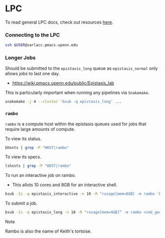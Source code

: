 # LPC
To read general LPC docs, check out resources [here](https://wiki.pmacs.upenn.edu/public/LPC).

### Connecting to the LPC
```bash
ssh $USER@sarlacc.pmacs.upenn.edu
```

### Longer Jobs
Should be submitted to the `epistasis_long` queue as `epistasis_normal` only allows jobs to last one day.
* https://wiki.pmacs.upenn.edu/public/Epistasis_lab

This is particularly important when running any pipelines via `Snakemake`.
```bash
snakemake -j 4 --cluster 'bsub -q epistasis_long' ...
```

### `rambo`
`rambo` is a compute host within the epistasis queues used for jobs that require large amounts of compute.

To view its status.
```bash
bhosts | grep -P "HOST|rambo"
```

To view its specs.
```bash
lshosts | grep -P "HOST|rambo"
```

To run an interactive job on rambo.
* This allots 10 cores and 8GB for an interactive shell.

```bash
bsub -Is -q epistasis_interactive -n 10 -R "rusage[mem=8GB] -m rambo 'bash'
```

To submit a job.

```bash
bsub -Is -q epistasis_long -n 10 -R "rusage[mem=4GB]” -m rambo <cmd_goes_here>
```

> [!NOTE]
> Rambo is also the name of Keith's tortoise.
